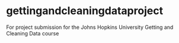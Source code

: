 # gettingandcleaningdataproject
For project submission for the Johns Hopkins University Getting and Cleaning Data course
